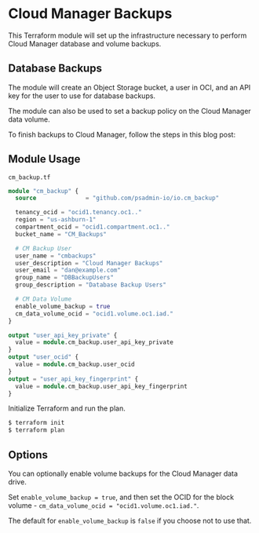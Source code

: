 # Cloud Manager Backups

This Terraform module will set up the infrastructure necessary to perform Cloud Manager database and volume backups.

## Database Backups

The module will create an Object Storage bucket, a user in OCI, and an API key for the user to use for database backups.

The module can also be used to set a backup policy on the Cloud Manager data volume.

To finish backups to Cloud Manager, follow the steps in this blog post:

## Module Usage

`cm_backup.tf`
```terraform
module "cm_backup" {
  source              = "github.com/psadmin-io/io.cm_backup"

  tenancy_ocid = "ocid1.tenancy.oc1.."
  region = "us-ashburn-1"
  compartment_ocid = "ocid1.compartment.oc1.."
  bucket_name = "CM_Backups"

  # CM Backup User
  user_name = "cmbackups"
  user_description = "Cloud Manager Backups"
  user_email = "dan@example.com"
  group_name = "DBBackupUsers"
  group_description = "Database Backup Users"

  # CM Data Volume
  enable_volume_backup = true
  cm_data_volume_ocid = "ocid1.volume.oc1.iad."
}

output "user_api_key_private" {
  value = module.cm_backup.user_api_key_private
}
output "user_ocid" {
  value = module.cm_backup.user_ocid
}
output = "user_api_key_fingerprint" {
  value = module.cm_backup.user_api_key_fingerprint
}
```

Initialize Terraform and run the plan.

```bash
$ terraform init
$ terraform plan
```

## Options

You can optionally enable volume backups for the Cloud Manager data drive.

Set `enable_volume_backup = true`, and then set the OCID for the block volume - `cm_data_volume_ocid = "ocid1.volume.oc1.iad."`. 

The default for `enable_volume_backup` is `false` if you choose not to use that.


  
